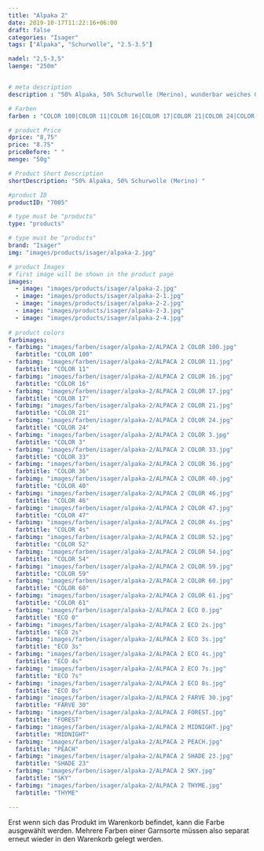 ```yaml
---
title: "Alpaka 2"
date: 2019-10-17T11:22:16+06:00
draft: false
categories: "Isager"
tags: ["Alpaka", "Schurwolle", "2.5-3.5"]

nadel: "2,5-3,5" 
laenge: "250m"	


# meta description
description : "50% Alpaka, 50% Schurwolle (Merino), wunderbar weiches Garn, sehr beliebt für Baby- und Kindersachen"

# Farben
farben : "COLOR 100|COLOR 11|COLOR 16|COLOR 17|COLOR 21|COLOR 24|COLOR 3|COLOR 33|COLOR 36|COLOR 40|COLOR 46|COLOR 47|COLOR 4s|COLOR 52|COLOR 54|COLOR 59|COLOR 60|COLOR 61|ECO 0|ECO 2s|ECO 3s|ECO 4s|ECO 7s|ECO 8s|FARVE 30|FOREST|MIDNIGHT|PEACH|SHADE 23|SKY|THYME"

# product Price
dprice: "8,75"
price: "8.75"
priceBefore: " "
menge: "50g"

# Product Short Description
shortDescription: "50% Alpaka, 50% Schurwolle (Merino) "

#product ID
productID: "7005"

# type must be "products"
type: "products"

# type must be "products"
brand: "Isager"
img: "images/products/isager/alpaka-2.jpg"   

# product Images
# first image will be shown in the product page
images:
  - image: "images/products/isager/alpaka-2.jpg"
  - image: "images/products/isager/alpaka-2-1.jpg"
  - image: "images/products/isager/alpaka-2-2.jpg"
  - image: "images/products/isager/alpaka-2-3.jpg"
  - image: "images/products/isager/alpaka-2-4.jpg"
  
# product colors
farbimages:
- farbimg: "images/farben/isager/alpaka-2/ALPACA 2 COLOR 100.jpg"	
  farbtitle: "COLOR 100"
- farbimg: "images/farben/isager/alpaka-2/ALPACA 2 COLOR 11.jpg"	
  farbtitle: "COLOR 11"
- farbimg: "images/farben/isager/alpaka-2/ALPACA 2 COLOR 16.jpg"	
  farbtitle: "COLOR 16"
- farbimg: "images/farben/isager/alpaka-2/ALPACA 2 COLOR 17.jpg"	
  farbtitle: "COLOR 17"
- farbimg: "images/farben/isager/alpaka-2/ALPACA 2 COLOR 21.jpg"	
  farbtitle: "COLOR 21"
- farbimg: "images/farben/isager/alpaka-2/ALPACA 2 COLOR 24.jpg"	
  farbtitle: "COLOR 24"
- farbimg: "images/farben/isager/alpaka-2/ALPACA 2 COLOR 3.jpg"	
  farbtitle: "COLOR 3"
- farbimg: "images/farben/isager/alpaka-2/ALPACA 2 COLOR 33.jpg"	
  farbtitle: "COLOR 33"
- farbimg: "images/farben/isager/alpaka-2/ALPACA 2 COLOR 36.jpg"	
  farbtitle: "COLOR 36"
- farbimg: "images/farben/isager/alpaka-2/ALPACA 2 COLOR 40.jpg"	
  farbtitle: "COLOR 40"
- farbimg: "images/farben/isager/alpaka-2/ALPACA 2 COLOR 46.jpg"
  farbtitle: "COLOR 46"
- farbimg: "images/farben/isager/alpaka-2/ALPACA 2 COLOR 47.jpg"	
  farbtitle: "COLOR 47"
- farbimg: "images/farben/isager/alpaka-2/ALPACA 2 COLOR 4s.jpg"	
  farbtitle: "COLOR 4s"
- farbimg: "images/farben/isager/alpaka-2/ALPACA 2 COLOR 52.jpg"	
  farbtitle: "COLOR 52"
- farbimg: "images/farben/isager/alpaka-2/ALPACA 2 COLOR 54.jpg"	
  farbtitle: "COLOR 54"
- farbimg: "images/farben/isager/alpaka-2/ALPACA 2 COLOR 59.jpg"	
  farbtitle: "COLOR 59"
- farbimg: "images/farben/isager/alpaka-2/ALPACA 2 COLOR 60.jpg"	
  farbtitle: "COLOR 60"
- farbimg: "images/farben/isager/alpaka-2/ALPACA 2 COLOR 61.jpg"	
  farbtitle: "COLOR 61"
- farbimg: "images/farben/isager/alpaka-2/ALPACA 2 ECO 0.jpg"	
  farbtitle: "ECO 0"
- farbimg: "images/farben/isager/alpaka-2/ALPACA 2 ECO 2s.jpg"	
  farbtitle: "ECO 2s"
- farbimg: "images/farben/isager/alpaka-2/ALPACA 2 ECO 3s.jpg"	
  farbtitle: "ECO 3s"
- farbimg: "images/farben/isager/alpaka-2/ALPACA 2 ECO 4s.jpg"	
  farbtitle: "ECO 4s"
- farbimg: "images/farben/isager/alpaka-2/ALPACA 2 ECO 7s.jpg"	
  farbtitle: "ECO 7s"
- farbimg: "images/farben/isager/alpaka-2/ALPACA 2 ECO 8s.jpg"	
  farbtitle: "ECO 8s"
- farbimg: "images/farben/isager/alpaka-2/ALPACA 2 FARVE 30.jpg"	
  farbtitle: "FARVE 30"
- farbimg: "images/farben/isager/alpaka-2/ALPACA 2 FOREST.jpg"	
  farbtitle: "FOREST"
- farbimg: "images/farben/isager/alpaka-2/ALPACA 2 MIDNIGHT.jpg"	
  farbtitle: "MIDNIGHT"
- farbimg: "images/farben/isager/alpaka-2/ALPACA 2 PEACH.jpg"	
  farbtitle: "PEACH"
- farbimg: "images/farben/isager/alpaka-2/ALPACA 2 SHADE 23.jpg"	
  farbtitle: "SHADE 23"
- farbimg: "images/farben/isager/alpaka-2/ALPACA 2 SKY.jpg"	
  farbtitle: "SKY"
- farbimg: "images/farben/isager/alpaka-2/ALPACA 2 THYME.jpg"	
  farbtitle: "THYME"

---
```


Erst wenn sich das Produkt im Warenkorb befindet, kann die Farbe ausgewählt werden.
Mehrere Farben einer Garnsorte müssen also separat erneut wieder in den Warenkorb gelegt werden.
